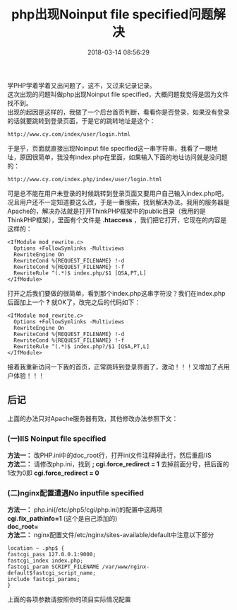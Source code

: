 ﻿---
title: php出现Noinput file specified问题解决
date: 2018-03-14 08:56:29
categories: PHP
tags: [问题解决记录]
---
学PHP学着学着又出问题了，这不，又过来记录记录。  
这次出现的问题叫做php出现Noinput file specified，大概问题我觉得是因为文件找不到。  
出现的起因是这样的，我做了一个后台首页判断，看看你是否登录，如果没有登录的话就要跳转到登录页面，于是它的跳转地址是这个：
```
http://www.cy.com/index/user/login.html
```
<!-- more -->
于是乎，页面就直接出现Noinput file specified这一串字符串，我看了一眼地址，原因很简单，我没有index.php在里面，如果输入下面的地址访问就是没问题的：
```
http://www.cy.com/index.php/index/user/login.html
```
可是总不能在用户未登录的时候跳转到登录页面又要用户自己输入index.php吧，况且用户还不一定知道要这么改，于是一番搜索，找到解决办法。我用的服务器是Apache的，解决办法就是打开ThinkPHP框架中的public目录（我用的是ThinkPHP框架），里面有个文件是 **.htaccess** ，我们把它打开，它现在的内容是这样的：
```
<IfModule mod_rewrite.c>
  Options +FollowSymlinks -Multiviews
  RewriteEngine On
  RewriteCond %{REQUEST_FILENAME} !-d
  RewriteCond %{REQUEST_FILENAME} !-f
  RewriteRule ^(.*)$ index.php/$1 [QSA,PT,L]
</IfModule>
```
打开之后我们要做的很简单，看到那个index.php这串字符没？我们在index.php后面加上一个 **?** 就OK了，改完之后的代码如下：
```
<IfModule mod_rewrite.c>
  Options +FollowSymlinks -Multiviews
  RewriteEngine On
  RewriteCond %{REQUEST_FILENAME} !-d
  RewriteCond %{REQUEST_FILENAME} !-f
  RewriteRule ^(.*)$ index.php?/$1 [QSA,PT,L]
</IfModule>
```
接着我重新访问一下我的首页，正常跳转到登录界面了，激动！！！又增加了点用户体验！！！

后记
---
上面的办法只对Apache服务器有效，其他修改办法参照下文：  
### (一)IIS Noinput file specified  
**方法一：** 改PHP.ini中的doc_root行，打开ini文件注释掉此行，然后重启IIS  
**方法二：** 请修改php.ini，找到 **; cgi.force_redirect = 1** 去掉前面分号，把后面的1改为0即
**cgi.force_redirect = 0**

### (二)nginx配置遭遇No inputfile specified
**方法一：** php.ini(/etc/php5/cgi/php.ini)的配置中这两项  
**cgi.fix_pathinfo=1** (这个是自己添加的)  
**doc_root=**  
**方法二：** nginx配置文件/etc/nginx/sites-available/default中注意以下部分  

```
location ~ .php$ {
fastcgi_pass 127.0.0.1:9000;
fastcgi_index index.php;
fastcgi_param SCRIPT_FILENAME /var/www/nginx-default$fastcgi_script_name;
include fastcgi_params;
}
```
上面的各项参数请按照你的项目实际情况配置